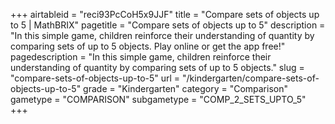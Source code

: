 +++
airtableid = "reci93PcCoH5x9JJF"
title = "Compare sets of objects up to 5 | MathBRIX"
pagetitle = "Compare sets of objects up to 5"
description = "In this simple game, children reinforce their understanding of quantity by comparing sets of up to 5 objects. Play online or get the app free!"
pagedescription = "In this simple game, children reinforce their understanding of quantity by comparing sets of up to 5 objects."
slug = "compare-sets-of-objects-up-to-5"
url = "/kindergarten/compare-sets-of-objects-up-to-5"
grade = "Kindergarten"
category = "Comparison"
gametype = "COMPARISON"
subgametype = "COMP_2_SETS_UPTO_5"
+++